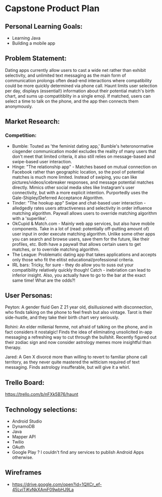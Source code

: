 # Capstone Product Plan

## Personal Learning Goals: 
- Learning Java
- Building a mobile app

## Problem Statement: 

Dating apps currently allow users to cast a wide net rather than exhibit selectivity, and unlimited text messaging as the main form of communication prolongs often dead-end interactions where compatibility could be more quickly determined via phone call. Haunt limits user selection per day, displays (essential!) information about their potential match's birth chart, and sums up compatitiblity in a single emoji. If matched, users can select a time to talk on the phone, and the app then connects them anonymously.

## Market Research:

### Competition:
- Bumble: Touted as 'the feminist dating app,' Bumble's heteronormative cisgender communication model excludes the reality of many users that don't meet that limited criteria, it also still relies on message-based and swipe-based user interaction.
- Hinge: "The relationship app" - Matches based on mutual connection on Facebook rather than geographic location, so the pool of potential matches is much more limited. Instead of swiping, you can like pictures/videos/icebreaker responses, and message potential matches directly. Mimics other social media sites like Instagram's user connectivity, but with a more explicit intention. Purportedly uses the Gale-Shipley/Deferred Acceptance Algorithm.
- Tinder: "The hookup app" Swipe and chat-based user interaction - alledgedly rates users attractiveness and selectivity in order influence matching algorithm. Paywall allows users to override matching algorithm with a 'superlike'. 
- OkCupid & Match.com - Mainly web app services, but also have mobile components. Take in a lot of (read: potentially off-putting amount of) user input in order execute matching algorithm. Unlike some other apps you can search and browse users,  save them for the future, like their profiles, etc. Both have a paywall that allows certain users to get matches, or to override matching algorithm.
- The League: Problematic dating app that takes applications and accepts only those who fit the elitist educational/professional criteria.
- IRL bars: Tricky, for sure - they do allow you to suss out your compatibility relatively quickly though! Catch - inebriation can lead to inferior insight. Also, you actually have to go to the bar at the exact same time! What are the odds?!

## User Personas: 
Peyton: A gender fluid Gen Z 21 year old, disillusioned with disconnection, who finds talking on the phone to feel fresh but also vintage. Tarot is their side-hustle, and they take their birth chart very seriously. 

Rohini: An elder millenial femme, not afraid of talking on the phone, and in fact considers it nostalgic! Finds the idea of eliminating unsolicited in-app messaging a refreshing way to cut through the bullshit. Recently figured out their zodiac sign and now consider astrology memes more insightful than therapy.

Jared: A Gen X divorcé more than willing to revert to familiar phone call territory, as they never quite mastered the witticism required of text messaging. Finds astrology insufferable, but will give it a whirl.

## Trello Board:
https://trello.com/b/nFXk5B76/haunt

## Technology selections:
- Android Studio
- DynamoDB
- Java
- Mapper API
- Twilio
- OAuth
- Google Play ? I couldn't find any services to publish Android Apps otherwise.

## Wireframes
- https://drive.google.com/open?id=1QXCr_ef-45LviTjKvNkXAmF09wbHJ9La
